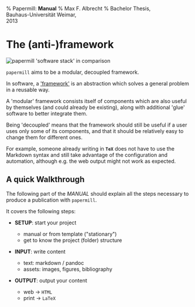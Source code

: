 % Papermill: **Manual**
% Max F. Albrecht
% Bachelor Thesis, \
  Bauhaus-Universität Weimar, \
  2013


# The (anti-)framework

![`papermill` 'software stack' in comparison](../_images/papermill-stack-1)

`papermill` aims to be a modular, decoupled framework.

In software, a ['framework'](https://en.wikipedia.org/wiki/Software_framework) is an abstraction which solves a general problem in a reusable way. 

A 'modular' framework consists itself of
components which are also useful by themselves (and could already be existing), along with additional 'glue' software to better integrate them.

Being 'decoupled' means that the framework should still be useful if
a user uses only some of its components, and that it should be relatively easy to 
change them for different ones.

For example, someone already writing in **`TeX`** does not have to use the 
Markdown syntax and still take advantage of the configuration and automation, 
although e.g. the web output might not work as expected.


## A quick Walkthrough

The following part of the *MANUAL* should explain all the steps necessary to produce 
a publication with `papermill`.

It covers the following steps:

-  **SETUP**: start your project

    * manual or from template ("stationary")
    * get to know the project (folder) structure  

-  **INPUT**: write content

    * text: markdown / pandoc
    * assets: images, figures, bibliography

-  **OUTPUT**: output your content

    * web -> `HTML`
    * print -> `LaTeX`

